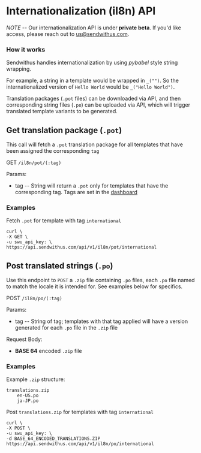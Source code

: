 # Internationalization (il8n) API


*NOTE* -- Our internationalization API is under **private beta**. If you'd like access, please reach out to [us@sendwithus.com](mailto:us@sendwithus.com).

### How it works

Sendwithus handles internationalization by using *pybabel* style string wrapping.

For example, a string in a template would be wrapped in `_("")`. So the internationalized version of `Hello World` would be `_("Hello World")`.

Translation packages (`.pot` files) can be downloaded via API, and then corresponding string files (`.po`) can be uploaded via API, which will trigger translated template variants to be generated. 

## Get translation package (`.pot`)


This call will fetch a `.pot` translation package for all templates that have been assigned the corresponding `tag`

GET `/il8n/pot/(:tag)`

Params:

- tag       -- String will return a `.pot` only for templates that have the corresponding tag. Tags are set in the [dashboard](https://www.sendwithus.com/#/emails)

### Examples

Fetch `.pot` for template with tag `international`

```
curl \
-X GET \
-u swu_api_key: \
https://api.sendwithus.com/api/v1/il8n/pot/international
```

## Post translated strings (`.po`)

Use this endpoint to `POST` a `.zip` file containing `.po` files, each `.po` file named to match the locale it is intended for. See examples below for specifics.

POST `/il8n/po/(:tag)`

Params:

- tag       -- String of tag; templates with that tag applied will have a version generated for each `.po` file in the `.zip` file

Request Body:

- **BASE 64** encoded `.zip` file


### Examples

Example `.zip` structure:

```
translations.zip
	en-US.po
	ja-JP.po
```

Post `translations.zip` for templates with tag `international`

```
curl \
-X POST \
-u swu_api_key: \
-d BASE_64_ENCODED_TRANSLATIONS.ZIP
https://api.sendwithus.com/api/v1/il8n/po/international
```